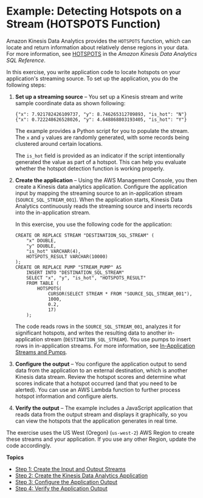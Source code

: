 # Example: Detecting Hotspots on a Stream \(HOTSPOTS Function\)<a name="app-hotspots-detection"></a>

Amazon Kinesis Data Analytics provides the `HOTSPOTS` function, which can locate and return information about relatively dense regions in your data\. For more information, see [HOTSPOTS](http://docs.aws.amazon.com/kinesisanalytics/latest/sqlref/sqlrf-hotspots.html) in the *Amazon Kinesis Data Analytics SQL Reference*\. 

In this exercise, you write application code to locate hotspots on your application's streaming source\. To set up the application, you do the following steps:

1. **Set up a streaming source** – You set up a Kinesis stream and write sample coordinate data as shown following:

   ```
   {"x": 7.921782426109737, "y": 8.746265312709893, "is_hot": "N"}
   {"x": 0.722248626528026, "y": 4.648868803193405, "is_hot": "Y"}
   ```

   The example provides a Python script for you to populate the stream\. The `x` and `y` values are randomly generated, with some records being clustered around certain locations\.

   The `is_hot` field is provided as an indicator if the script intentionally generated the value as part of a hotspot\. This can help you evaluate whether the hotspot detection function is working properly\.

1. **Create the application** – Using the AWS Management Console, you then create a Kinesis data analytics application\. Configure the application input by mapping the streaming source to an in\-application stream \(`SOURCE_SQL_STREAM_001`\)\. When the application starts, Kinesis Data Analytics continuously reads the streaming source and inserts records into the in\-application stream\.

   In this exercise, you use the following code for the application:

   ```
   CREATE OR REPLACE STREAM "DESTINATION_SQL_STREAM" (
       "x" DOUBLE, 
       "y" DOUBLE, 
       "is_hot" VARCHAR(4),
       HOTSPOTS_RESULT VARCHAR(10000)
   ); 
   CREATE OR REPLACE PUMP "STREAM_PUMP" AS 
       INSERT INTO "DESTINATION_SQL_STREAM" 
       SELECT "x", "y", "is_hot", "HOTSPOTS_RESULT" 
       FROM TABLE (
           HOTSPOTS(   
               CURSOR(SELECT STREAM * FROM "SOURCE_SQL_STREAM_001"), 
               1000, 
               0.2, 
               17)
       );
   ```

   The code reads rows in the `SOURCE_SQL_STREAM_001`, analyzes it for significant hotspots, and writes the resulting data to another in\-application stream \(`DESTINATION_SQL_STREAM`\)\. You use pumps to insert rows in in\-application streams\. For more information, see [In\-Application Streams and Pumps](streams-pumps.md)\.

1. **Configure the output** – You configure the application output to send data from the application to an external destination, which is another Kinesis data stream\. Review the hotspot scores and determine what scores indicate that a hotspot occurred \(and that you need to be alerted\)\. You can use an AWS Lambda function to further process hotspot information and configure alerts\. 

1. **Verify the output** – The example includes a JavaScript application that reads data from the output stream and displays it graphically, so you can view the hotspots that the application generates in real time\. 

The exercise uses the US West \(Oregon\) \(`us-west-2`\) AWS Region to create these streams and your application\. If you use any other Region, update the code accordingly\.

**Topics**
+ [Step 1: Create the Input and Output Streams](app-hotspots-prepare.md)
+ [Step 2: Create the Kinesis Data Analytics Application](app-hotspot-create-app.md)
+ [Step 3: Configure the Application Output](app-hotspots-create-ka-app-config-destination.md)
+ [Step 4: Verify the Application Output](app-hotspots-verify-output.md)